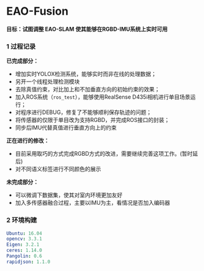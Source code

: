 # EAO-Fusion
**目标：试图调整 EAO-SLAM 使其能够在RGBD-IMU系统上实时可用**

### 1 过程记录

**已完成部分：**

+ 增加实时YOLOX检测系统，能够实时而非在线的处理数据；
+ 另开一个线程处理检测模块
+ 去除真值约束，对比加上和不加垂直方向的初始约束的效果；
+ 加入ROS系统（`ros_test`），能够使用RealSense D435i相机进行单目场景运行；
+ 对程序进行DEBUG，修复了不能够顺利保存轨迹的问题；
+ 将传感器的仅限于单目改为支持RGBD，并完成ROS接口的封装；
+ 同步后IMU代替真值进行垂直方向上的约束

**正在进行的修改：**

+ 目前采用取巧的方式完成RGBD方式的改进，需要继续完善这项工作。(暂时延后)
+ 对不同语义标签进行不同颜色的展示

**未完成部分：**

+ 可以微调下数据集，使其对室内环境更加友好
+ 加入多传感器融合过程，主要以IMU为主，看情况是否加入编码器

### 2 环境构建

```yaml
Ubuntu: 16.04
opencv: 3.3.1
Eigen: 3.2.1
ceres: 1.14.0
Pangolin: 0.6
rapidjson: 1.1.0
```

